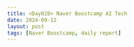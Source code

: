 ```yaml
---
title: <Day028> Naver Boostcamp AI Tech
date: 2024-09-12
layout: post
tags: [Naver Boostcamp, daily report]
---
```

